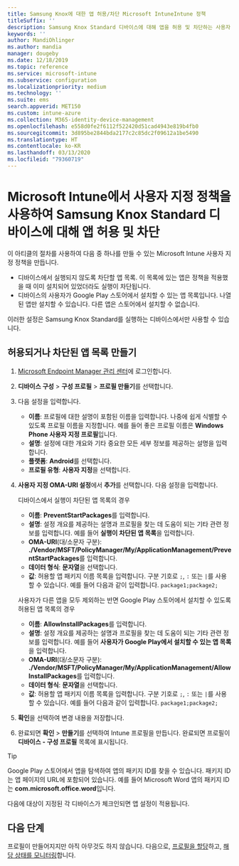 ```yaml
---
title: Samsung Knox에 대한 앱 허용/차단 Microsoft IntuneIntune 정책
titleSuffix: ''
description: Samsung Knox Standard 디바이스에 대해 앱을 허용 및 차단하는 사용자 지정 프로필을 만듭니다.
keywords: ''
author: MandiOhlinger
ms.author: mandia
manager: dougeby
ms.date: 12/18/2019
ms.topic: reference
ms.service: microsoft-intune
ms.subservice: configuration
ms.localizationpriority: medium
ms.technology: ''
ms.suite: ems
search.appverid: MET150
ms.custom: intune-azure
ms.collection: M365-identity-device-management
ms.openlocfilehash: e558d0fe2f6112f522420d51cad4943e819b4fb0
ms.sourcegitcommit: 3d895be2844bda2177c2c85dc2f09612a1be5490
ms.translationtype: HT
ms.contentlocale: ko-KR
ms.lasthandoff: 03/13/2020
ms.locfileid: "79360719"
---
```

# <a name="use-custom-policies-in-microsoft-intune-to-allow-and-block-apps-for-samsung-knox-standard-devices"></a>Microsoft Intune에서 사용자 지정 정책을 사용하여 Samsung Knox Standard 디바이스에 대해 앱 허용 및 차단 

이 아티클의 절차를 사용하여 다음 중 하나를 만들 수 있는 Microsoft Intune 사용자 지정 정책을 만듭니다.

- 디바이스에서 실행되지 않도록 차단할 앱 목록. 이 목록에 있는 앱은 정책을 적용했을 때 이미 설치되어 있었더라도 실행이 차단됩니다.
- 디바이스의 사용자가 Google Play 스토어에서 설치할 수 있는 앱 목록입니다. 나열된 앱만 설치할 수 있습니다. 다른 앱은 스토어에서 설치할 수 없습니다.

이러한 설정은 Samsung Knox Standard를 실행하는 디바이스에서만 사용할 수 있습니다.

## <a name="create-an-allowed-or-blocked-app-list"></a>허용되거나 차단된 앱 목록 만들기

1. [Microsoft Endpoint Manager 관리 센터](https://go.microsoft.com/fwlink/?linkid=2109431)에 로그인합니다.
2. **디바이스 구성** > **구성 프로필** > **프로필 만들기**를 선택합니다.
3. 다음 설정을 입력합니다.

    - **이름**: 프로필에 대한 설명이 포함된 이름을 입력합니다. 나중에 쉽게 식별할 수 있도록 프로필 이름을 지정합니다. 예를 들어 좋은 프로필 이름은 **Windows Phone 사용자 지정 프로필**입니다.
    - **설명**: 설정에 대한 개요와 기타 중요한 모든 세부 정보를 제공하는 설명을 입력합니다.
    - **플랫폼**: **Android**를 선택합니다.
    - **프로필 유형**: **사용자 지정**을 선택합니다.

4. **사용자 지정 OMA-URI 설정**에서 **추가**를 선택합니다. 다음 설정을 입력합니다.

    디바이스에서 실행이 차단된 앱 목록의 경우

    - **이름**: **PreventStartPackages**를 입력합니다.
    - **설명**: 설정 개요를 제공하는 설명과 프로필을 찾는 데 도움이 되는 기타 관련 정보를 입력합니다. 예를 들어 **실행이 차단된 앱 목록**을 입력합니다.
    - **OMA-URI**(대/소문자 구분): **./Vendor/MSFT/PolicyManager/My/ApplicationManagement/PreventStartPackages**를 입력합니다.
    - **데이터 형식**: **문자열**을 선택합니다.
    - **값**: 허용할 앱 패키지 이름 목록을 입력합니다. 구분 기호로 `;`, `:` 또는 `|`를 사용할 수 있습니다. 예를 들어 다음과 같이 입력합니다. `package1;package2;`

   사용자가 다른 앱을 모두 제외하는 반면 Google Play 스토어에서 설치할 수 있도록 허용된 앱 목록의 경우

    - **이름**: **AllowInstallPackages**를 입력합니다.
    - **설명**: 설정 개요를 제공하는 설명과 프로필을 찾는 데 도움이 되는 기타 관련 정보를 입력합니다. 예를 들어 **사용자가 Google Play에서 설치할 수 있는 앱 목록**을 입력합니다.
    - **OMA-URI**(대/소문자 구분): **./Vendor/MSFT/PolicyManager/My/ApplicationManagement/AllowInstallPackages**를 입력합니다.
    - **데이터 형식**: **문자열**을 선택합니다.
    - **값**: 허용할 앱 패키지 이름 목록을 입력합니다. 구분 기호로 `;`, `:` 또는 `|`를 사용할 수 있습니다. 예를 들어 다음과 같이 입력합니다. `package1;package2;`

5. **확인**을 선택하여 변경 내용을 저장합니다.
6. 완료되면 **확인** > **만들기**를 선택하여 Intune 프로필을 만듭니다. 완료되면 프로필이 **디바이스 - 구성 프로필** 목록에 표시됩니다.

>[!TIP]
> Google Play 스토어에서 앱을 탐색하여 앱의 패키지 ID를 찾을 수 있습니다. 패키지 ID는 앱 페이지의 URL에 포함되어 있습니다. 예를 들어 Microsoft Word 앱의 패키지 ID는 **com.microsoft.office.word**입니다.

다음에 대상이 지정된 각 디바이스가 체크인되면 앱 설정이 적용됩니다.

## <a name="next-steps"></a>다음 단계

프로필이 만들어지지만 아직 아무것도 하지 않습니다. 다음으로, [프로필을 할당](device-profile-assign.md)하고, [해당 상태를 모니터링](device-profile-monitor.md)합니다.
